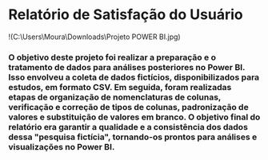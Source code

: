 # Relatório de Satisfação do Usuário

!(C:\Users\Moura\Downloads\Projeto POWER BI.jpg)


### O objetivo deste projeto foi realizar a preparação e o tratamento de dados para análises posteriores no Power BI. Isso envolveu a coleta de dados fictícios, disponibilizados para estudos, em formato CSV. Em seguida, foram realizadas etapas de organização de nomenclaturas de colunas, verificação e correção de tipos de colunas, padronização de valores e substituição de valores em branco. O objetivo final do relatório era garantir a qualidade e a consistência dos dados dessa "pesquisa fictícia", tornando-os prontos para análises e visualizações no Power BI.
